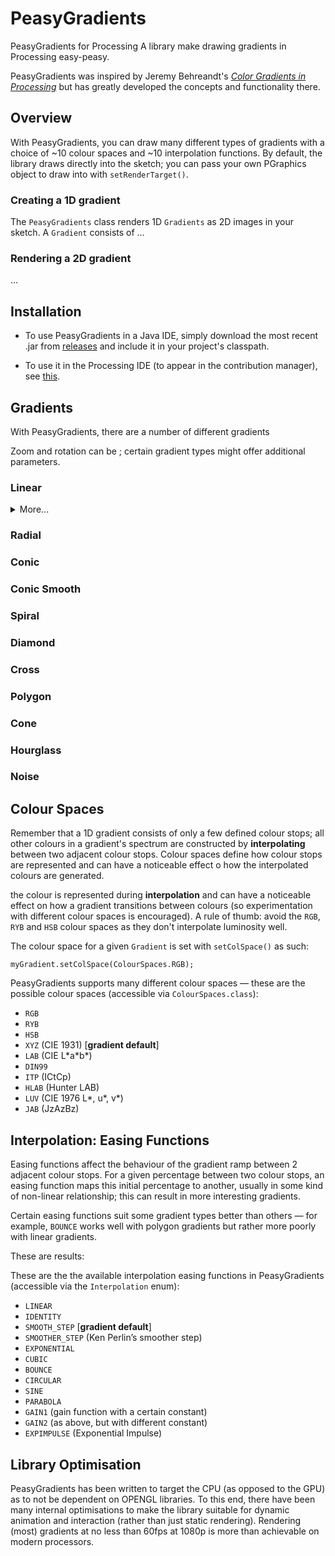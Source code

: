 # PeasyGradients

PeasyGradients for Processing
A library make drawing gradients in Processing easy-peasy.

PeasyGradients was inspired by Jeremy Behreandt's [*Color Gradients in Processing*](https://medium.com/@behreajj/color-gradients-in-processing-v-2-0-e5c0b87cdfd2) but has greatly developed the concepts and functionality there.

## Overview
With PeasyGradients, you can draw many different types of gradients with a choice of ~10 colour spaces and ~10 interpolation functions. By default, the library draws directly into the sketch; you can pass your own PGraphics object to draw into with `setRenderTarget()`.

### Creating a 1D gradient

The `PeasyGradients` class renders 1D `Gradients` as 2D images in your sketch. A `Gradient` consists of 
...
### Rendering a 2D gradient
...

## Installation

* To use PeasyGradients in a Java IDE, simply download the most recent .jar from [releases](https://github.com/micycle1/PeasyGradients/releases/) and include it in your project's classpath.

* To use it in the Processing IDE (to appear in the contribution manager), see [this](https://github.com/processing/processing/wiki/How-to-Install-a-Contributed-Library).

## Gradients

With PeasyGradients, there are a number of different gradients 

Zoom and rotation can be ; certain gradient types might offer additional parameters.

### Linear
<details><summary>More...</summary>
  * `linearGradient(Gradient gradient, float angle)`
</details>

### Radial
### Conic
### Conic Smooth
### Spiral
### Diamond
### Cross
### Polygon
### Cone
### Hourglass
### Noise

## Colour Spaces

Remember that a 1D gradient consists of only a few defined colour stops; all other colours in a gradient's spectrum are constructed by **interpolating** between two adjacent colour stops. Colour spaces define how colour stops are represented and can have a noticeable effect o how the interpolated colours are generated.

the colour is represented during **interpolation** and can have a noticeable effect on how a gradient transitions between colours (so experimentation with different colour spaces is encouraged). A rule of thumb: avoid the `RGB`, `RYB` and `HSB` colour spaces as they don't interpolate luminosity well.


 The colour space for a given `Gradient`  is set with `setColSpace()` as such:
 
 `myGradient.setColSpace(ColourSpaces.RGB);`

 PeasyGradients supports many different colour spaces — these are the possible colour spaces (accessible via `ColourSpaces.class`):

* `RGB`
* `RYB`
* `HSB`
* `XYZ` (CIE 1931) [**gradient default**]
* `LAB` (CIE L\*a\*b*)
* `DIN99`
* `ITP` (ICtCp)
* `HLAB` (Hunter LAB)
* `LUV` (CIE 1976 L*, u*, v*)
* `JAB` (JzAzBz)



## Interpolation: Easing Functions
Easing functions affect the behaviour of the gradient ramp between 2 adjacent colour stops. For a given percentage between two colour stops, an easing function maps this initial percentage to another, usually in some kind of non-linear relationship; this can result in more interesting gradients.
 
Certain easing functions suit some gradient types better than others — for example, `BOUNCE` works well with polygon gradients but rather more poorly with linear gradients.

These are results:

These are the the available interpolation easing functions in PeasyGradients (accessible via the `Interpolation` enum):

* `LINEAR`
* `IDENTITY`
* `SMOOTH_STEP` [**gradient default**]
* `SMOOTHER_STEP` (Ken Perlin’s smoother step)
* `EXPONENTIAL`
* `CUBIC`
* `BOUNCE`
* `CIRCULAR`
* `SINE`
* `PARABOLA`
* `GAIN1` (gain function with a certain constant)
* `GAIN2` (as above, but with different constant)
* `EXPIMPULSE` (Exponential Impulse)

## Library Optimisation
PeasyGradients has been written to target the CPU (as opposed to the GPU) as to not be dependent on OPENGL libraries. To this end, there have been many internal optimisations to make the library suitable for dynamic animation and interaction (rather than just static rendering). Rendering (most) gradients at no less than 60fps at 1080p is more than achievable on modern processors.